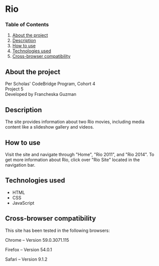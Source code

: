# Rio

### Table of Contents

1. [About the project](#about)
2. [Description](#description)
3. [How to use](#instructions)
4. [Technologies used](#technologies)
5. [Cross-browser compatibility](#compatibility)

## <a id="about">About the project</a>

Per Scholas' CodeBridge Program, Cohort 4 <br />
Project 5 <br />
Developed by Francheska Guzman

## <a id="description">Description</a>

The site provides information about two Rio movies, including media content like a slideshow gallery and videos.

## <a id="instructions">How to use</a>

Visit the site and navigate through "Home", "Rio 2011", and "Rio 2014". To get more information about Rio, click over "Rio Site" located in the navigation bar.

## <a id="technologies">Technologies used</a>

* HTML
* CSS
* JavaScript

## <a id="compatibility">Cross-browser compatibility</a>

This site has been tested in the following browsers:

Chrome – Version 59.0.3071.115 

Firefox – Version 54.0.1

Safari – Version 9.1.2